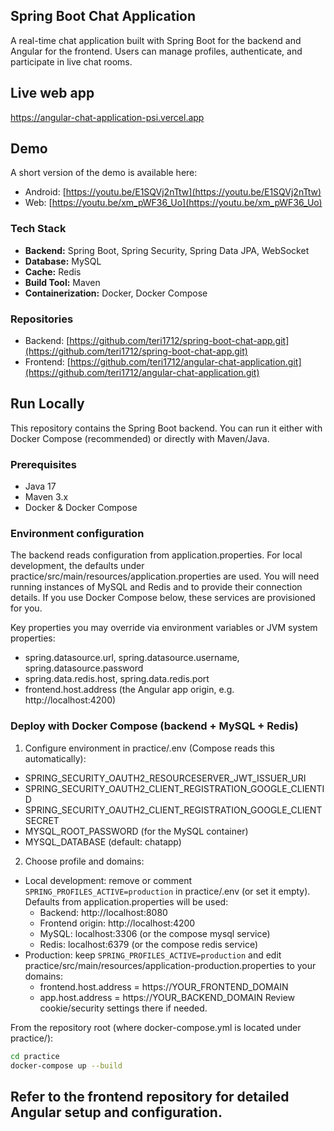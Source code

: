 ## Spring Boot Chat Application

A real-time chat application built with Spring Boot for the backend and Angular for the frontend. Users can manage
profiles, authenticate, and participate in live chat rooms.

## Live web app

https://angular-chat-application-psi.vercel.app

## Demo
A short version of the demo is available here:

* Android: [https://youtu.be/E1SQVj2nTtw](https://youtu.be/E1SQVj2nTtw)
* Web: [https://youtu.be/xm_pWF36_Uo](https://youtu.be/xm_pWF36_Uo)

### Tech Stack

* **Backend:** Spring Boot, Spring Security, Spring Data JPA, WebSocket
* **Database:** MySQL
* **Cache:** Redis
* **Build Tool:** Maven
* **Containerization:** Docker, Docker Compose

### Repositories

* Backend: [https://github.com/teri1712/spring-boot-chat-app.git](https://github.com/teri1712/spring-boot-chat-app.git)
* Frontend: [https://github.com/teri1712/angular-chat-application.git](https://github.com/teri1712/angular-chat-application.git)

## Run Locally

This repository contains the Spring Boot backend. You can run it either with Docker Compose (recommended) or directly with Maven/Java.

### Prerequisites

* Java 17
* Maven 3.x
* Docker & Docker Compose

### Environment configuration

The backend reads configuration from application.properties. For local development, the defaults under practice/src/main/resources/application.properties are used. You will need running instances of MySQL and Redis and to provide their connection details. If you use Docker Compose below, these services are provisioned for you.

Key properties you may override via environment variables or JVM system properties:

* spring.datasource.url, spring.datasource.username, spring.datasource.password
* spring.data.redis.host, spring.data.redis.port
* frontend.host.address (the Angular app origin, e.g. http://localhost:4200)

### Deploy with Docker Compose (backend + MySQL + Redis)

1) Configure environment in practice/.env (Compose reads this automatically):
- SPRING_SECURITY_OAUTH2_RESOURCESERVER_JWT_ISSUER_URI
- SPRING_SECURITY_OAUTH2_CLIENT_REGISTRATION_GOOGLE_CLIENTID
- SPRING_SECURITY_OAUTH2_CLIENT_REGISTRATION_GOOGLE_CLIENTSECRET
- MYSQL_ROOT_PASSWORD (for the MySQL container)
- MYSQL_DATABASE (default: chatapp)

2) Choose profile and domains:
- Local development: remove or comment `SPRING_PROFILES_ACTIVE=production` in practice/.env (or set it empty). Defaults from application.properties will be used:
  - Backend: http://localhost:8080
  - Frontend origin: http://localhost:4200
  - MySQL: localhost:3306 (or the compose mysql service)
  - Redis: localhost:6379 (or the compose redis service)
- Production: keep `SPRING_PROFILES_ACTIVE=production` and edit practice/src/main/resources/application-production.properties to your domains:
  - frontend.host.address = https://YOUR_FRONTEND_DOMAIN
  - app.host.address = https://YOUR_BACKEND_DOMAIN
  Review cookie/security settings there if needed.

From the repository root (where docker-compose.yml is located under practice/):

```bash
cd practice
docker-compose up --build
```
## Refer to the frontend repository for detailed Angular setup and configuration.
